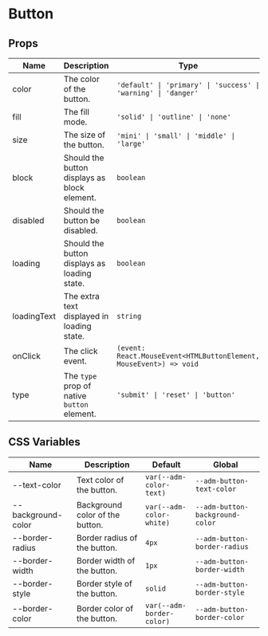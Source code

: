 # Button

<code src="./demos/index.tsx"></code>

## Props

| Name        | Description                                  | Type                                                               | Default     |
| ----------- | -------------------------------------------- | ------------------------------------------------------------------ | ----------- |
| color       | The color of the button.                     | `'default' \| 'primary' \| 'success' \| 'warning' \| 'danger'`     | `'default'` |
| fill        | The fill mode.                               | `'solid' \| 'outline' \| 'none'`                                   | `'solid'`   |
| size        | The size of the button.                      | `'mini' \| 'small' \| 'middle' \| 'large'`                         | `'middle'`  |
| block       | Should the button displays as block element. | `boolean`                                                          | `false`     |
| disabled    | Should the button be disabled.               | `boolean`                                                          | `false`     |
| loading     | Should the button displays as loading state. | `boolean`                                                          | `false`     |
| loadingText | The extra text displayed in loading state.   | `string`                                                           | -           |
| onClick     | The click event.                             | `(event: React.MouseEvent<HTMLButtonElement, MouseEvent>) => void` | -           |
| type        | The `type` prop of native `button` element.  | `'submit' \| 'reset' \| 'button'`                                  | `'button'`  |

## CSS Variables

| Name               | Description                     | Default                   | Global                          |
| ------------------ | ------------------------------- | ------------------------- | ------------------------------- |
| --text-color       | Text color of the button.       | `var(--adm-color-text)`   | `--adm-button-text-color`       |
| --background-color | Background color of the button. | `var(--adm-color-white)`  | `--adm-button-background-color` |
| --border-radius    | Border radius of the button.    | `4px`                     | `--adm-button-border-radius`    |
| --border-width     | Border width of the button.     | `1px`                     | `--adm-button-border-width`     |
| --border-style     | Border style of the button.     | `solid`                   | `--adm-button-border-style`     |
| --border-color     | Border color of the button.     | `var(--adm-border-color)` | `--adm-button-border-color`     |
